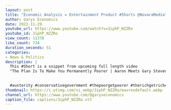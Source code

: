 ```yaml
---
layout: post
title: "Economic Analysis = Entertainment Product #Shorts @NovaraMedia"
author: Garys Economics
date: 2022-11-29
youtube_url: https://www.youtube.com/watch?v=3iphP_NZZRo
youtube_id: 3iphP_NZZRo
view_count: 11378
like_count: 734
duration_seconds: 51
categories:
- News & Politics
description: |
  This #Short is a snippet from upcoming full length video 
  "The Plan Is To Make You Permanently Poorer | Aaron Meets Gary Stevenson"  https://youtu.be/ViY-zI3b5JQ on Novara Media
  
  
  #austerity #conservativegovernment #thepoorgetpoorer #therichgetricher #wealthinequality #taxtherich #enoughisenough #taxwealthnotwork #economics #themedia
thumbnail: https://i.ytimg.com/vi_webp/3iphP_NZZRo/maxresdefault.webp
channel_url: https://www.youtube.com/@garyseconomics
caption_file: captions/3iphP_NZZRo.vtt
---
```

